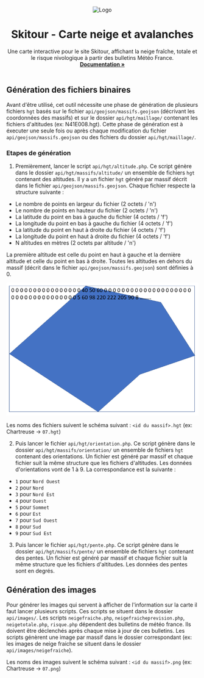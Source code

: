 <a name="readme-top"></a>
<!--
*** Template: https://github.com/othneildrew/Best-README-Template
-->

<!-- PROJECT LOGO -->
<br />
<div align="center">

<a>
    <img src="https://skitour.fr/img/skitour.png" alt="Logo" width="256">
  </a>

  <h1 align="center">Skitour - Carte neige et avalanches</h3>

  <p align="center">
    Une carte interactive pour le site Skitour, affichant la neige fraîche, totale et le risque nivologique à partir des bulletins Météo France.
    <br />
    <a href="https://github.com/poitevie/Skitour"><strong>Documentation »</strong></a>
    <br />
    <br />
  </p>
</div>

## Génération des fichiers binaires
Avant d'être utilisé, cet outil nécessite une phase de génération de plusieurs fichiers `hgt` basés sur le fichier `api/geojson/massifs.geojson` (décrivant les coordonnées des massifs) et sur le dossier `api/hgt/maillage/` contenant les fichiers d'altitudes (ex: N41E008.hgt).
Cette phase de génération est à éxecuter une seule fois ou après chaque modification du fichier `api/geojson/massifs.geojson` ou des fichiers du dossier `api/hgt/maillage/`.
### Etapes de génération
1. Premièrement, lancer le script `api/hgt/altitude.php`. Ce script génère dans le dossier `api/hgt/massifs/altitude/` un ensemble de fichiers `hgt` contenant des altitudes. Il y a un fichier `hgt` généré par massif décrit dans le fichier `api/geojson/massifs.geojson`.
Chaque fichier respecte la structure suivante :
- Le nombre de points en largeur du fichier (2 octets / 'n')
- Le nombre de points en hauteur du fichier (2 octets / 'n')
- La latitude du point en bas à gauche du fichier (4 octets / 'f')
- La longitude du point en bas à gauche du fichier (4 octets / 'f')
- La latitude du point en haut à droite du fichier (4 octets / 'f')
- La longitude du point en haut à droite du fichier (4 octets / 'f')
- N altitudes en mètres (2 octets par altitude / 'n')

La première altitude est celle du point en haut à gauche et la dernière altitude et celle du point en bas à droite.
Toutes les altitudes en dehors du massif (décrit dans le fichier `api/geojson/massifs.geojson`) sont définies à 0.

![massif](./massif.png)

Les noms des fichiers suivent le schéma suivant : `<id du massif>.hgt` (ex: Chartreuse -> `07.hgt`)

2. Puis lancer le fichier `api/hgt/orientation.php`. Ce script génère dans le dossier `api/hgt/massifs/orientation/` un ensemble de fichiers `hgt` contenant des orientations. Un fichier est généré par massif et chaque fichier suit la même structure que les fichiers d'altitudes.
Les données d'orientations vont de 1 à 9. La correspondance est la suivante :
- `1` pour `Nord Ouest`
- `2` pour `Nord`
- `3` pour `Nord Est`
- `4` pour `Ouest`
- `5` pour `Sommet`
- `6` pour `Est`
- `7` pour `Sud Ouest`
- `8` pour `Sud`
- `9` pour `Sud Est`

3. Puis lancer le fichier `api/hgt/pente.php`. Ce script génère dans le dossier `api/hgt/massifs/pente/` un ensemble de fichiers `hgt` contenant des pentes. Un fichier est généré par massif et chaque fichier suit la même structure que les fichiers d'altitudes.
Les données des pentes sont en degrés.

## Génération des images

Pour générer les images qui servent à afficher de l'information sur la carte il faut lancer plusieurs scripts. Ces scripts se situent dans le dossier `api/images/`. Les scripts `neigefraiche.php`, `neigefraicheprevision.php`, `neigetotale.php`, `risque.php` dépendent des bulletins de météo france. Ils doivent être déclenchés après chaque mise à jour de ces bulletins.
Les scripts génèrent une image par massif dans le dossier correspondant (ex: les images de neige fraiche se situent dans le dossier `api/images/neigefraiche`).

Les noms des images suivent le schéma suivant : `<id du massif>.png` (ex: Chartreuse -> `07.png`)